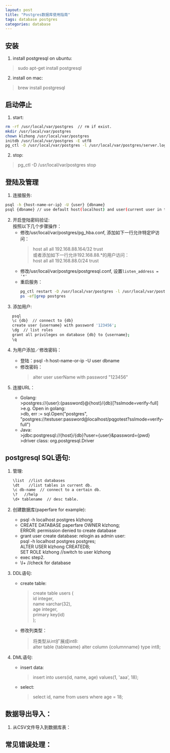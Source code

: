```yaml
---
layout: post
title: "Postgres数据库使用指南"
tags: database postgres
categories: database
---
```


## 安装  
1. install postgresql on ubuntu:  
>sudo apt-get install postgresql  

2. install on mac:  
>brew install postgresql  

## 启动停止  
1. start:  
~~~bash
rm -rf /usr/local/var/postgres  // rm if exist.
mkdir /usr/local/var/postgres
chown klzhong /usr/local/var/postgres
initdb /usr/local/var/postgres -E utf8
pg_ctl -D /usr/local/var/postgres -l /usr/local/var/postgres/server.log start  
~~~
2. stop:  
>pg_ctl -D /usr/local/var/postgres stop

## 登陆及管理  
1. 连接服务:
~~~bash
psql -h {host-name-or-ip} -U {user} {dbname}  
psql {dbname} // use default host(localhost) and user(current user in terminal).
~~~
2. 开启登陆密码验证:  
按照以下几个步骤操作：  
    * 修改/usr/local/var/postgres/pg_hba.conf, 添加如下一行允许特定IP访问：  
        >host  all  all   192.168.88.164/32   trust  
或者添加如下一行允许192.168.88.*的用户访问：  
        >host  all  all   192.168.88.0/24   trust  
    * 修改/usr/local/var/postgres/postgresql.conf, 设置`listen_address = '*'`  
    * 重启服务：  
        ~~~bash
        pg_ctl restart -D /usr/local/var/postgres -l /usr/local/var/postgres/server.log
        ps -ef|grep postgres  
        ~~~
3. 添加用户:  
~~~bash
   psql
   \c {db}  // connect to {db}  
   create user {username} with password '123456';  
   \dg  // list roles  
   grant all privileges on database {db} to {username};  
   \q
~~~

4. 为用户添加／修改密码：  
    * 登陆：psql -h host-name-or-ip -U user dbname  
    * 修改密码：  
        >alter user userName with password "123456"

5. 连接URL：
    * Golang:  
            >postgres://{user}:{password}@{host}/{db}[?sslmode=verify-full]  
            >e.g. Open in golang:  
            >db, err := sql.Open("postgres", "postgres://testuser:password@localhost/pqgotest?sslmode=verify-full")  
    * Java:  
            >jdbc:postgresql://{host}/{db}?user={user}&password={pwd}  
            >driver class: org.postgresql.Driver

## postgresql SQL语句:
1. 管理:  
    ~~~bash
    \list  //list databases  
    \dt    //list tables in current db.  
    \c db-name  // connect to a certain db.  
    \?   //help  
    \d+ tablename  // desc table.  
    ~~~
2. 创建数据库(paperfare for example):  
    * psql -h localhost postgres klzhong  
    * CREATE DATABASE paperfare OWNER klzhong;  
        ERROR:  permission denied to create database  
    * grant user create database: relogin as admin user:  
           psql -h localhost postgres postgres;  
           ALTER USER klzhong CREATEDB;  
           SET ROLE klzhong  //switch to user klzhong  
    * exec step2.  
    * \l+  //check for database  

3. DDL语句:  
    * create table:  
        > create table users (  
        >    id integer,  
        >    name varchar(32),  
        >    age integer,  
        >    primary key(id)  
        > );  
    * 修改列类型：  
        > 将类型从int扩展成int8:  
        > alter table {tablename} alter column {columnname} type int8;  
4. DML语句:  
    * insert data:  
        > insert into users(id, name, age) values(1, 'aaa', 18);  
    * select:  
        > select id, name from users where age = 18;  

## 数据导出导入：  
1. 从CSV文件导入到数据库表：  


## 常见错误处理：
